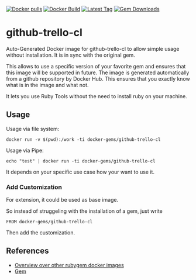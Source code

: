 [![Docker pulls](https://img.shields.io/docker/pulls/rubygem/github-trello-cl.svg)](https://hub.docker.com/r/rubygem/github-trello-cl/)
[![Docker Build](https://img.shields.io/docker/automated/rubygem/github-trello-cl.svg)](https://hub.docker.com/r/rubygem/github-trello-cl/)
[![Latest Tag](https://img.shields.io/github/tag/docker-rubygem/github-trello-cl.svg)](https://hub.docker.com/r/rubygem/github-trello-cl/)
[![Gem Downloads](https://img.shields.io/gem/dt/github-trello-cl.svg)](https://rubygems.org/gems/github-trello-cl/)
# github-trello-cl

Auto-Generated Docker image for github-trello-cl to allow simple usage without installation.
It is in sync with the original gem.

This allows to use a specific version of your favorite gem and ensures that this image will be supported in future.
The image is generated automatically from a github repository by Docker Hub.
This ensures that you exactly know what is in the image and what not.

It lets you use Ruby Tools without the need to install ruby on your machine.

## Usage

Usage via file system:

`docker run -v $(pwd):/work -ti docker-gems/github-trello-cl`

Usage via Pipe:

`echo "test" | docker run -ti docker-gems/github-trello-cl`

It depends on your specific use case how your want to use it.

### Add Customization

For extension, it could be used as base image.

So instead of struggeling with the installation of a gem, just write

`FROM docker-gems/github-trello-cl`

Then add the customization.

## References

 - [Overview over other rubygem docker images](https://github.com/thinkbot/docker-rubygem)
 - [Gem](https://rubygems.org/gems/github-trello-cl/)
